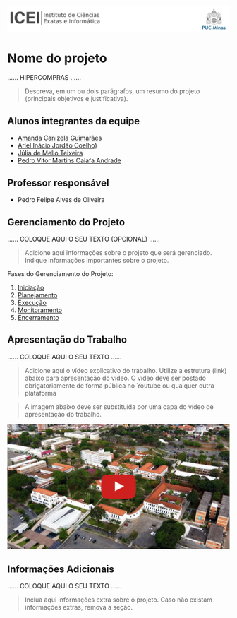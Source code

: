 ![ICEI](images/icei-pucminas.png)

# Nome do projeto 

...... HIPERCOMPRAS ......

> Descreva, em um ou dois parágrafos, um resumo do projeto (principais objetivos e justificativa).

## Alunos integrantes da equipe

* [Amanda Canizela Guimarães](https://github.com/amandacanizela)
* [Ariel Inácio Jordão Coelho)](https://github.com/Ariel-Inacio)
* [Júlia de Mello Teixeira](https://github.com/jujupoipo)
* [Pedro Vitor Martins Caiafa Andrade](https://github.com/Pedro0826)

## Professor responsável

* Pedro Felipe Alves de Oliveira

## Gerenciamento do Projeto

......  COLOQUE AQUI O SEU TEXTO (OPCIONAL) ......

> Adicione aqui informações sobre o projeto que será gerenciado. 
> Indique informações importantes sobre o projeto.

Fases do Gerenciamento do Projeto:
1. [Iniciação](docs/01-iniciacao)
2. [Planejamento](docs/02-planejamento)
3. [Execução](docs/03-execucao)
4. [Monitoramento](docs/04-monitoramento)
5. [Encerramento](docs/05-encerramento)

## Apresentação do Trabalho

......  COLOQUE AQUI O SEU TEXTO ......

> Adicione aqui o vídeo explicativo do trabalho.
> Utilize a estrutura (link) abaixo para apresentação do vídeo.
> O vídeo deve ser postado obrigatoriamente de forma pública no Youtube ou qualquer outra plataforma 

> A imagem abaixo deve ser substituída por uma capa do vídeo de apresentação do trabalho.

[![Imagem do Trabalho](images/pucminas-video-youtube.jpg)](https://www.youtube.com/watch?v=unq_cZ6NOwk)

## Informações Adicionais

......  COLOQUE AQUI O SEU TEXTO ......

> Inclua aqui informações extra sobre o projeto.
> Caso não existam informações extras, remova a seção.
